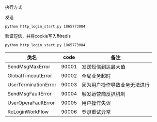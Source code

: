 执行方式

发送
```
python http_login_start.py 1865773084
```

验证短信，并将cookie写入到redis
```
python http_login_start.py 1865773084
```

| 类名 | code |备注 |
| -------- | -------- | ------- | 
| SendMsgMaxError | 90001| 发送短信到达最大值
| GlobalTimeoutError | 90002 | 全局业务超时
| UserTerminationError | 90003 | 因为用户操作导致业务无法进行
| SendMsgFaultError | 90004 | 触发运营商反扒机制
| UserOperaFaultError | 90005 | 用户操作失误
| ReLoginWorkFlow | 90006 | 登录重试异常
